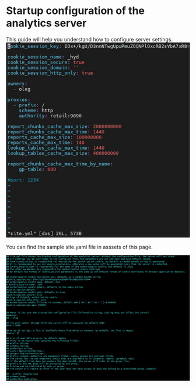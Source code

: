 <h1> Startup configuration of the analytics server </h1>
This guide will help you understand how tp configure server settings.
<img src="site_yaml.JPG"/>

You can find the sample site.yaml file in asssets of this page.

<img src="site_yaml_commented.JPG"/>


